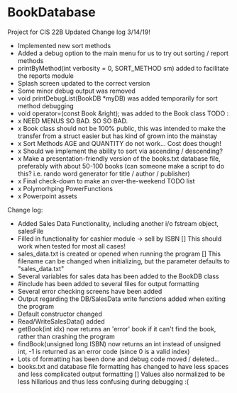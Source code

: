 # BookDatabase
Project for CIS 22B
Updated Change log 3/14/19!
 - Implemented new sort methods
 - Added a debug option to the main menu for us to try out sorting / report methods
 - printByMethod(int verbosity = 0, SORT_METHOD sm) added to facilitate the reports module
 - Splash screen updated to the correct version
 - Some minor debug output was removed
 - void printDebugList(BookDB *myDB) was added temporarily for sort method debugging
 - void operator=(const Book &right); was added to the Book class
TODO : 
 - x NEED MENUS SO BAD. SO SO BAD. 
 - x Book class should not be 100% public, this was intended to make the transfer from a struct easier but has kind of grown into the  mainstay
 - x Sort Methods AGE and QUANTITY do not work... Cost does though! 
 - x Should we implement the ability to sort via ascending / descending?
 - x Make a presentation-friendly version of the books.txt database file, preferably with about 50-100 books (can someone make a script to do this? i.e. rando word generator for title / author / publisher)
 - x Final check-down to make an over-the-weekend TODO list
 - x Polymorhping PowerFunctions
 - x Powerpoint assets
 
Change log:
 - Added Sales Data Functionality, including another i/o fstream object, salesFile
 - Filled in functionality for cashier module -> sell by ISBN
    [] This should work when tested for most all cases!
 - sales_data.txt is created or opened when running the program
    [] This filename can be changed when initializing, but the parameter defaults to "sales_data.txt"
 - Several variables for sales data has been added to the BookDB class
 - #include <iomanip> has been added to several files for output formatting
 - Several error checking screens have been added
 - Output regarding the DB/SalesData write functions added when exiting the program
 - Default constructor changed
 - Read/WriteSalesData() added
 - getBook(int idx) now returns an 'error' book if it can't find the book, rather than crashing the program
 - findBook(unsigned long ISBN) now returns an int instead of unsigned int, -1 is returned as an error code (since 0 is a valid index)
 - Lots of formatting has been done and debug code moved / deleted...
 - books.txt and database file formatting has changed to have less spaces and less complicated output formatting
    [] Values also normalized to be less hillarious and thus less confusing during debugging :(
